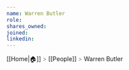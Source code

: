 ```yaml
---
name: Warren Butler
role: 
shares_owned: 
joined: 
linkedin: 
---
```


[[Home|🏠]] <span style="color: LightSlateGray">></span> [[People]] <span style="color: LightSlateGray">></span> Warren Butler